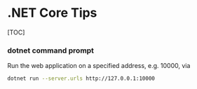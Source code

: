 # .NET Core Tips

[TOC]

### dotnet command prompt

Run the web application on a specified address, e.g. 10000, via

```bash
dotnet run --server.urls http://127.0.0.1:10000
```

